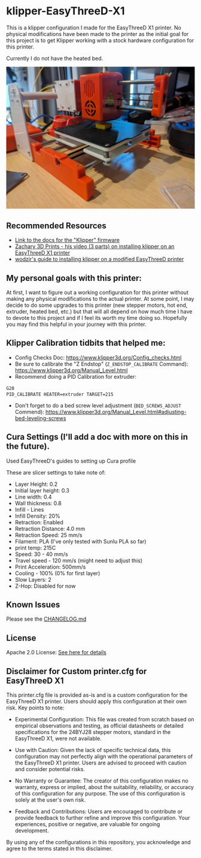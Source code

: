 # klipper-EasyThreeD-X1

This is a klipper configuration I made for the EasyThreeD X1 printer. No physical modifications have been made to the printer as the initial goal for this project is to get Klipper working with a stock hardware configuration for this printer.

Currently I do not have the heated bed. 

![Printy Jr.](./pub/printer.jpg)

## Recommended Resources

- [Link to the docs for the "Klipper" firmware](https://www.klipper3d.org/)
- [Zachary 3D Prints - his video (3 parts) on installing klipper on an EasyThreeD X1 printer](https://www.youtube.com/watch?v=PQKtxdus8h8)
- [wodzir's guide to installing klipper on a modified EasyThreeD printer](https://github.com/wodzir/Easythreed-X1-plus/wiki/Klipper-installation)

## My personal goals with this printer:

At first, I want to figure out a working configuration for this printer without making any physical modifications to the actual printer. At some point, I may decide to do some upgrades to this printer (new stepper motors, hot end, extruder, heated bed, etc.) but that will all depend on how much time I have to devote to this project and if I feel its worth my time doing so. Hopefully you may find this helpful in your journey with this printer.

## Klipper Calibration tidbits that helped me:

- Config Checks Doc: https://www.klipper3d.org/Config_checks.html
- Be sure to calibrate the "Z Endstop" (`Z_ENDSTOP_CALIBRATE` Command): https://www.klipper3d.org/Manual_Level.html
- Recommend doing a PID Calibration for extruder:
```
G28
PID_CALIBRATE HEATER=extruder TARGET=215
```
- Don't forget to do a bed screw level adjustment (`BED_SCREWS_ADJUST` Commend): https://www.klipper3d.org/Manual_Level.html#adjusting-bed-leveling-screws

## Cura Settings (I'll add a doc with more on this in the future).

Used EasyThreeD's guides to setting up Cura profile

These are slicer settings to take note of:
- Layer Height: 0.2
- Initial layer height: 0.3
- Line width: 0.4
- Wall thickness: 0.8
- Infill - Lines
- Infill Density: 20%
- Retraction: Enabled
- Retraction Distance: 4.0 mm
- Retraction Speed: 25 mm/s
- Filament: PLA (I've only tested with Sunlu PLA so far)
- print temp: 215C
- Speed: 30 - 40 mm/s
- Travel speed - 120 mm/s (might need to adjust this)
- Print Acceleration: 500mm/s
- Cooling - 100% (0% for first layer)
- Slow Layers: 2
- Z-Hop: Disabled for now

## Known Issues

Please see the [CHANGELOG.md](./klipper/CHANGELOG.md)

## License

Apache 2.0 License: [See here for details](./LICENSE)

## Disclaimer for Custom printer.cfg for EasyThreeD X1
This printer.cfg file is provided as-is and is a custom configuration for the EasyThreeD X1 printer. Users should apply this configuration at their own risk. Key points to note:

- Experimental Configuration: This file was created from scratch based on empirical observations and testing, as official datasheets or detailed specifications for the 24BYJ28 stepper motors, standard in the EasyThreeD X1, were not available.

- Use with Caution: Given the lack of specific technical data, this configuration may not perfectly align with the operational parameters of the EasyThreeD X1 printer. Users are advised to proceed with caution and consider potential risks.

- No Warranty or Guarantee: The creator of this configuration makes no warranty, express or implied, about the suitability, reliability, or accuracy of this configuration for any purpose. The use of this configuration is solely at the user's own risk.

- Feedback and Contributions: Users are encouraged to contribute or provide feedback to further refine and improve this configuration. Your experiences, positive or negative, are valuable for ongoing development.

By using any of the configurations in this repository, you acknowledge and agree to the terms stated in this disclaimer.
